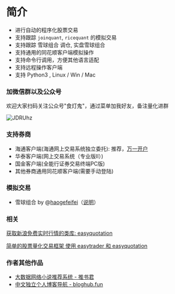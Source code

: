 # 简介

* 进行自动的程序化股票交易
* 支持跟踪 `joinquant`, `ricequant` 的模拟交易
* 支持跟踪 雪球组合 调仓, 实盘雪球组合
* 支持通用的同花顺客户端模拟操作
* 支持命令行调用，方便其他语言适配
* 支持远程操作客户端
* 支持 Python3 , Linux / Win / Mac

### 加微信群以及公众号

欢迎大家扫码关注公众号"食灯鬼"，通过菜单加我好友，备注量化进群

![JDRUhz](https://gitee.com/shidenggui/assets/raw/master/uPic/JDRUhz.jpg)


### 支持券商


* 海通客户端(海通网上交易系统独立委托): 推荐，[万一开户](https://gitee.com/shidenggui/assets/raw/master/uPic/2020-06-01_1leybG.png)
* 华泰客户端(网上交易系统（专业版Ⅱ）)
* 国金客户端(全能行证券交易终端PC版)
* 其他券商通用同花顺客户端(需要手动登陆)


### 模拟交易

* 雪球组合 by @[haogefeifei](https://github.com/haogefeifei)（[说明](other/xueqiu.md)）


### 相关

[获取新浪免费实时行情的类库: easyquotation](https://github.com/shidenggui/easyquotation)

[简单的股票量化交易框架 使用 easytrader 和 easyquotation](https://github.com/shidenggui/easyquant)


### 作者其他作品

* [大数据网络小说推荐系统 - 推书君](https://www.tuishujun.com)
* [中文独立个人博客导航 - bloghub.fun](https://bloghub.fun)

